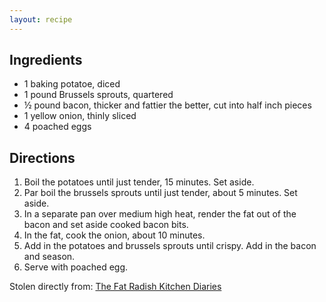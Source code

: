 ```yaml
---
layout: recipe
---
```


## Ingredients

- 1 baking potatoe, diced
- 1 pound Brussels sprouts, quartered
- &frac12; pound bacon, thicker and fattier the better, cut into half inch pieces
- 1 yellow onion, thinly sliced
- 4 poached eggs

## Directions

1. Boil the potatoes until just tender, 15 minutes. Set aside.
2. Par boil the brussels sprouts until just tender, about 5 minutes. Set aside.
3. In a separate pan over medium high heat, render the fat out of the bacon and set aside cooked bacon bits.
4. In the fat, cook the onion, about 10 minutes.
5. Add in the potatoes and brussels sprouts until crispy. Add in the bacon and season.
6. Serve with poached egg.

Stolen directly from: [The Fat Radish Kitchen Diaries](http://www.amazon.com/The-Fat-Radish-Kitchen-Diaries/dp/0847843343?tag=food52-20)